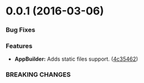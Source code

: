 # 0.0.1 (2016-03-06)

### Bug Fixes

### Features

* **AppBuilder:** Adds static files support. ([4c35462](https://github.com/sondreb/hapi-webapi/commit/4c35462))

### BREAKING CHANGES

